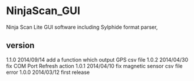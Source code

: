 NinjaScan_GUI
=============

Ninja Scan Lite GUI software including Sylphide format parser, 

version
----
1.1.0 2014/09/14 add a function which output GPS csv file
1.0.2 2014/04/30 fix COM Port Refresh action
1.0.1 2014/04/10 fix magnetic sensor csv file error
1.0.0 2014/03/12 first release
